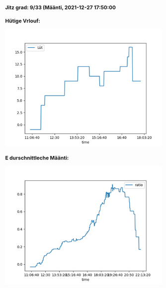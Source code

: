 ### Jitz grad: 9/33 (Määnti, 2021-12-27 17:50:00

### Hütige Vrlouf:
![Graph](Today.png)

### E durschnittleche Määnti:
![Graph](Määnti.png)